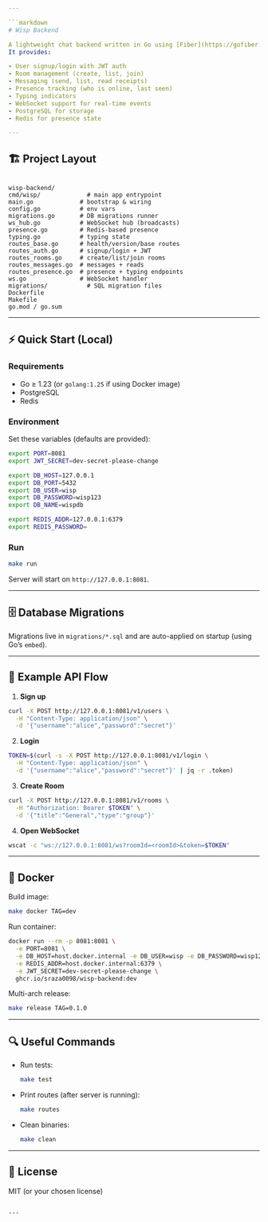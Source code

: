```yaml
---

```markdown
# Wisp Backend

A lightweight chat backend written in Go using [Fiber](https://gofiber.io).  
It provides:

- User signup/login with JWT auth
- Room management (create, list, join)
- Messaging (send, list, read receipts)
- Presence tracking (who is online, last seen)
- Typing indicators
- WebSocket support for real-time events
- PostgreSQL for storage
- Redis for presence state

---
```


## 🏗 Project Layout

```

wisp-backend/
cmd/wisp/             # main app entrypoint
main.go             # bootstrap & wiring
config.go           # env vars
migrations.go       # DB migrations runner
ws_hub.go           # WebSocket hub (broadcasts)
presence.go         # Redis-based presence
typing.go           # typing state
routes_base.go      # health/version/base routes
routes_auth.go      # signup/login + JWT
routes_rooms.go     # create/list/join rooms
routes_messages.go  # messages + reads
routes_presence.go  # presence + typing endpoints
ws.go               # WebSocket handler
migrations/           # SQL migration files
Dockerfile
Makefile
go.mod / go.sum

````

---

## ⚡ Quick Start (Local)

### Requirements

- Go ≥ 1.23 (or `golang:1.25` if using Docker image)
- PostgreSQL
- Redis

### Environment

Set these variables (defaults are provided):

```bash
export PORT=8081
export JWT_SECRET=dev-secret-please-change

export DB_HOST=127.0.0.1
export DB_PORT=5432
export DB_USER=wisp
export DB_PASSWORD=wisp123
export DB_NAME=wispdb

export REDIS_ADDR=127.0.0.1:6379
export REDIS_PASSWORD=
````

### Run

```bash
make run
```

Server will start on `http://127.0.0.1:8081`.

---

## 🗄 Database Migrations

Migrations live in `migrations/*.sql` and are auto-applied on startup
(using Go’s `embed`).

---

## 🧪 Example API Flow

1. **Sign up**

```bash
curl -X POST http://127.0.0.1:8081/v1/users \
  -H "Content-Type: application/json" \
  -d '{"username":"alice","password":"secret"}'
```

2. **Login**

```bash
TOKEN=$(curl -s -X POST http://127.0.0.1:8081/v1/login \
  -H "Content-Type: application/json" \
  -d '{"username":"alice","password":"secret"}' | jq -r .token)
```

3. **Create Room**

```bash
curl -X POST http://127.0.0.1:8081/v1/rooms \
  -H "Authorization: Bearer $TOKEN" \
  -d '{"title":"General","type":"group"}'
```

4. **Open WebSocket**

```bash
wscat -c "ws://127.0.0.1:8081/ws?roomId=<roomId>&token=$TOKEN"
```

---

## 🐳 Docker

Build image:

```bash
make docker TAG=dev
```

Run container:

```bash
docker run --rm -p 8081:8081 \
  -e PORT=8081 \
  -e DB_HOST=host.docker.internal -e DB_USER=wisp -e DB_PASSWORD=wisp123 -e DB_NAME=wispdb \
  -e REDIS_ADDR=host.docker.internal:6379 \
  -e JWT_SECRET=dev-secret-please-change \
  ghcr.io/sraza0098/wisp-backend:dev
```

Multi-arch release:

```bash
make release TAG=0.1.0
```

---

## 🔍 Useful Commands

* Run tests:

  ```bash
  make test
  ```

* Print routes (after server is running):

  ```bash
  make routes
  ```

* Clean binaries:

  ```bash
  make clean
  ```

---

## 📜 License

MIT (or your chosen license)

```

---

```
